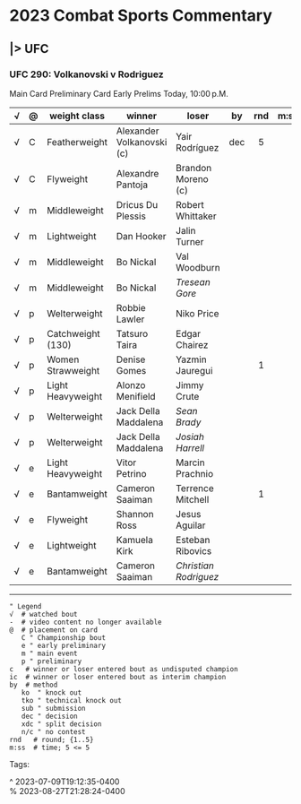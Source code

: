 # 2023 Combat Sports Commentary

## |> UFC

### UFC 290: Volkanovski v Rodriguez

Main Card
Preliminary Card
Early Prelims
Today, 10:00 p.M.

| √ | @ | weight class      | winner                    | loser                 | by  | rnd | m:ss | Notes             |
|---|---|-------------------|---------------------------|-----------------------|-----|:---:|------|-------------------|
| √ | C | Featherweight     | Alexander Volkanovski (c) | Yair Rodríguez        | dec |  5  |      | Outstanding!      |
| √ | C | Flyweight         | Alexandre Pantoja         | Brandon Moreno (c)    |     |     |      | Outstanding!      |
| √ | m | Middleweight      | Dricus Du Plessis         | Robert Whittaker      |     |     |      | Crushing!         |
| √ | m | Lightweight       | Dan Hooker                | Jalin Turner          |     |     |      | A real war!       |
| √ | m | Middleweight      | Bo Nickal                 | Val Woodburn          |     |     |      | Epic finish!!     |
| √ | m | Middleweight      | Bo Nickal                 | _Tresean Gore_        |     |     |      | Cancelled         |
| √ | p | Welterweight      | Robbie Lawler             | Niko Price            |     |     |      | Epic finish!!     |
| √ | p | Catchweight (130) | Tatsuro Taira             | Edgar Chairez         |     |     |      | Goes the distance |
| √ | p | Women Strawweight | Denise Gomes              | Yazmin Jauregui       |     |  1  |      | Pow! First shot!  |
| √ | p | Light Heavyweight | Alonzo Menifield          | Jimmy Crute           |     |     |      | Sub gets it done  |
| √ | p | Welterweight      | Jack Della Maddalena      | _Sean Brady_          |     |     |      | Cancelled         |
| √ | p | Welterweight      | Jack Della Maddalena      | _Josiah Harrell_      |     |     |      | Cancelled         |
| √ | e | Light Heavyweight | Vitor Petrino             | Marcin Prachnio       |     |     |      | The big squeeze   |
| √ | e | Bantamweight      | Cameron Saaiman           | Terrence Mitchell     |     |  1  |      | Done in one!      |
| √ | e | Flyweight         | Shannon Ross              | Jesus Aguilar         |     |     |      | Epic finish!!     |
| √ | e | Lightweight       | Kamuela Kirk              | Esteban Ribovics      |     |     |      | Outstanding!      |
| √ | e | Bantamweight      | Cameron Saaiman           | _Christian Rodriguez_ |     |     |      | cancelled         |

- - -
<!-- sources -->

[1]: https://en.wikipedia.org/wiki/List_of_UFC_events "List of UFC events"
[2]: https://watchwrestling.in/sports/ufc/ "UFC Archives"
[3]: https://www.fullfight.video/ "MMAshare Full Fights"
[4]: https://mmashare.mixedmartialartsfighting.xyz/ "Recent 50 MMA Full Fight Videos"

```vim
" Legend
√  # watched bout
-  # video content no longer available
@  # placement on card
   C " Championship bout
   e " early preliminary
   m " main event
   p " preliminary
c   # winner or loser entered bout as undisputed champion
ic  # winner or loser entered bout as interim champion
by  # method
   ko  " knock out
   tko " technical knock out
   sub " submission
   dec " decision
   xdc " split decision
   n/c " no contest
rnd   # round; {1..5}
m:ss  # time; 5 <= 5
```

Tags: 

^ 2023-07-09T19:12:35-0400\
% 2023-08-27T21:28:24-0400
